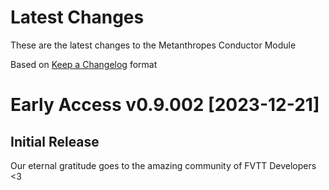 # Latest Changes

These are the latest changes to the Metanthropes Conductor Module

Based on [Keep a Changelog](https://keepachangelog.com/en/1.1.0/) format

# Early Access v0.9.002 [2023-12-21]

## Initial Release

Our eternal gratitude goes to the amazing community of FVTT Developers <3

